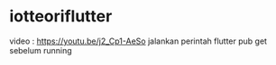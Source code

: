 # iotteoriflutter

video : https://youtu.be/j2_Cp1-AeSo
jalankan perintah flutter pub get sebelum running
